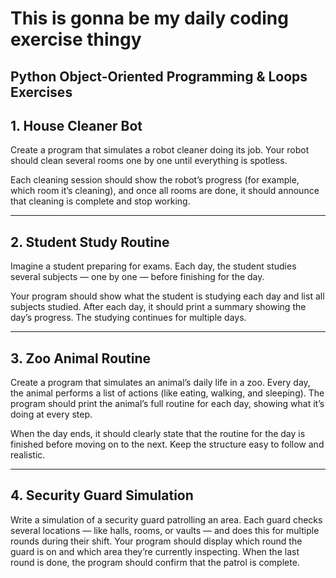# This is gonna be my daily coding exercise thingy 

Python Object-Oriented Programming & Loops Exercises
---
## 1. House Cleaner Bot

Create a program that simulates a robot cleaner doing its job.
Your robot should clean several rooms one by one until everything is spotless.

Each cleaning session should show the robot’s progress (for example, which room it’s cleaning), and once all rooms are done, it should announce that cleaning is complete and stop working.

---
## 2. Student Study Routine

Imagine a student preparing for exams.
Each day, the student studies several subjects — one by one — before finishing for the day.

Your program should show what the student is studying each day and list all subjects studied. After each day, it should print a summary showing the day’s progress.
The studying continues for multiple days.

---

## 3. Zoo Animal Routine

Create a program that simulates an animal’s daily life in a zoo.
Every day, the animal performs a list of actions (like eating, walking, and sleeping). The program should print the animal’s full routine for each day, showing what it’s doing at every step.

When the day ends, it should clearly state that the routine for the day is finished before moving on to the next.
Keep the structure easy to follow and realistic.

---

## 4. Security Guard Simulation

Write a simulation of a security guard patrolling an area.
Each guard checks several locations — like halls, rooms, or vaults — and does this for multiple rounds during their shift.
Your program should display which round the guard is on and which area they’re currently inspecting.
When the last round is done, the program should confirm that the patrol is complete.
